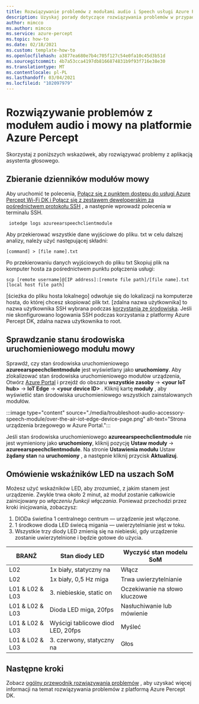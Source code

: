 ```yaml
---
title: Rozwiązywanie problemów z modułami audio i Speech usługi Azure Percept
description: Uzyskaj porady dotyczące rozwiązywania problemów w przypadku niektórych typowych problemów występujących podczas korzystania z platformy
author: mimcco
ms.author: mimcco
ms.service: azure-percept
ms.topic: how-to
ms.date: 02/18/2021
ms.custom: template-how-to
ms.openlocfilehash: a3877ea680e7b4c705f127c54e0fa10c45d3b51d
ms.sourcegitcommit: 4b7a53cca4197db8166874831b9f93f716e38e30
ms.translationtype: MT
ms.contentlocale: pl-PL
ms.lasthandoff: 03/04/2021
ms.locfileid: "102097979"
---
```

# <a name="azure-percept-audio-and-speech-module-troubleshooting"></a>Rozwiązywanie problemów z modułem audio i mowy na platformie Azure Percept

Skorzystaj z poniższych wskazówek, aby rozwiązywać problemy z aplikacją asystenta głosowego.

## <a name="collecting-speech-module-logs"></a>Zbieranie dzienników modułów mowy

Aby uruchomić te polecenia, [Połącz się z punktem dostępu do usługi Azure Percept Wi-Fi DK i Połącz się z zestawem deweloperskim za pośrednictwem protokołu SSH](./how-to-ssh-into-percept-dk.md) , a następnie wprowadź polecenia w terminalu SSH.

```console
 iotedge logs azureearspeechclientmodule
```

Aby przekierować wszystkie dane wyjściowe do pliku. txt w celu dalszej analizy, należy użyć następującej składni:

```console
[command] > [file name].txt
```

Po przekierowaniu danych wyjściowych do pliku txt Skopiuj plik na komputer hosta za pośrednictwem punktu połączenia usługi:

```console
scp [remote username]@[IP address]:[remote file path]/[file name].txt [local host file path]
```

[ścieżka do pliku hosta lokalnego] odwołuje się do lokalizacji na komputerze hosta, do której chcesz skopiować plik txt. [zdalna nazwa użytkownika] to nazwa użytkownika SSH wybrana podczas [korzystania ze środowiska](./quickstart-percept-dk-set-up.md). Jeśli nie skonfigurowano logowania SSH podczas korzystania z platformy Azure Percept DK, zdalna nazwa użytkownika to root.

## <a name="checking-runtime-status-of-the-speech-module"></a>Sprawdzanie stanu środowiska uruchomieniowego modułu mowy

Sprawdź, czy stan środowiska uruchomieniowego **azureearspeechclientmodule** jest wyświetlany jako **uruchomiony**. Aby zlokalizować stan środowiska uruchomieniowego modułów urządzenia, Otwórz [Azure Portal](https://portal.azure.com/) i przejdź do obszaru **wszystkie zasoby**  ->  **\<your IoT hub>**  ->  **IoT Edge**  ->  **\<your device ID>** . Kliknij kartę **moduły** , aby wyświetlić stan środowiska uruchomieniowego wszystkich zainstalowanych modułów.

:::image type="content" source="./media/troubleshoot-audio-accessory-speech-module/over-the-air-iot-edge-device-page.png" alt-text="Strona urządzenia brzegowego w Azure Portal.":::

Jeśli stan środowiska uruchomieniowego **azureearspeechclientmodule** nie jest wymieniony jako **uruchomiony**, kliknij pozycję **Ustaw moduły**  ->  **azureearspeechclientmodule**. Na stronie **Ustawienia modułu** Ustaw **żądany stan** na **uruchomiony** , a następnie kliknij przycisk **Aktualizuj**.

## <a name="understanding-ear-som-led-indicators"></a>Omówienie wskaźników LED na uszach SoM

Możesz użyć wskaźników LED, aby zrozumieć, z jakim stanem jest urządzenie. Zwykle trwa około 2 minut, aż moduł zostanie całkowicie zainicjowany po *włączeniu funkcji włączania*. Ponieważ przechodzi przez kroki inicjowania, zobaczysz:

1. DIODa świetlna 1 centralnego centrum — urządzenie jest włączone. 
2. 1 środkowe dioda LED świecą migania — uwierzytelnianie jest w toku. 
3. Wszystkie trzy diody LED zmienią się na niebieski, gdy urządzenie zostanie uwierzytelnione i będzie gotowe do użycia.

|BRANŻ|   Stan diody LED|  Wyczyść stan modelu SoM|
|---|------------|----------------| 
|L02|   1x biały, statyczny na |Włącz |
|L02|   1x biały, 0,5 Hz miga|  Trwa uwierzytelnianie |
|L01 & L02 & L03|   3. niebieskie, static on|     Oczekiwanie na słowo kluczowe|
|L01 & L02 & L03|   Dioda LED miga, 20fps | Nasłuchiwanie lub mówienie|
|L01 & L02 & L03|   Wyścigi tablicowe diod LED, 20fps|    Myśleć|
|L01 & L02 & L03|   3. czerwony, statyczny na | Głos|

## <a name="next-steps"></a>Następne kroki

Zobacz [ogólny przewodnik rozwiązywania problemów](./troubleshoot-dev-kit.md) , aby uzyskać więcej informacji na temat rozwiązywania problemów z platformą Azure Percept DK.
